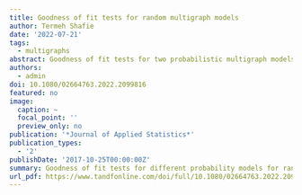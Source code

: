 ```yaml
---
title: Goodness of fit tests for random multigraph models
author: Termeh Shafie
date: '2022-07-21'
tags:
  - multigraphs
abstract: Goodness of fit tests for two probabilistic multigraph models are presented. The first model is random stub matching given fixed degrees (RSM) so that edge assignments to vertex pair sites are dependent, and the second is independent edge assignments (IEA) according to a common probability distribution. Tests are performed using goodness of fit measures between the edge multiplicity sequence of an observed multigraph, and the expected one according to a simple or composite hypothesis. Test statistics of Pearson type and of likelihood ratio type are used, and the expected values of the Pearson statistic under the different models are derived. Test performances based on simulations indicate that even for small number of edges, the null distributions of both statistics are well approximated by their asymptotic χ2-distribution. The non-null distributions of the test statistics can be well approximated by proposed adjusted χ2-distributions used for power approximations. The influence of RSM on both test statistics is substantial for small number of edges and implies a shift of their distributions towards smaller values compared to what holds true for the null distributions under IEA. Two applications on social networks are included to illustrate how the tests can guide in the analysis of social structure.
authors:
  - admin
doi: 10.1080/02664763.2022.2099816
featured: no
image:
  caption: ~
  focal_point: ''
  preview_only: no
publication: '*Journal of Applied Statistics*'
publication_types:
  - '2'
publishDate: '2017-10-25T00:00:00Z'
summary: Goodness of fit tests for different probability models for random multigraphs.
url_pdf: https://www.tandfonline.com/doi/full/10.1080/02664763.2022.2099816
---
```

